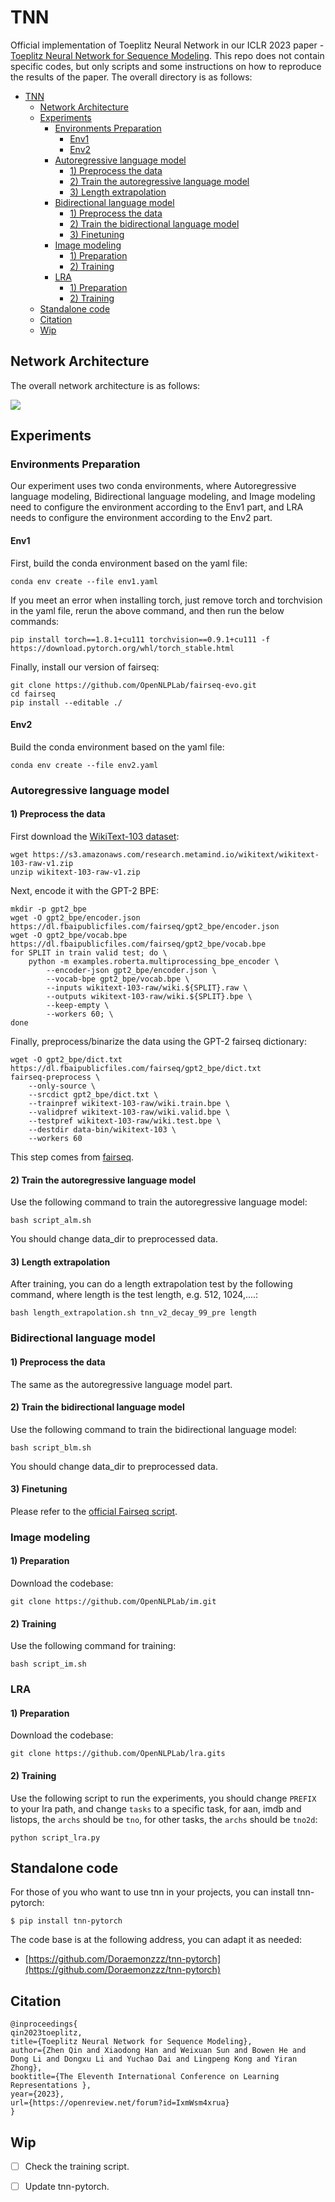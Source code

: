 # TNN

Official implementation of Toeplitz Neural Network in our ICLR 2023 paper - [Toeplitz Neural Network for Sequence Modeling](https://openreview.net/forum?id=IxmWsm4xrua). This repo does not contain specific codes, but only scripts and some instructions on how to reproduce the results of the paper. The overall directory is as follows:


- [TNN](#tnn)
  - [Network Architecture](#network-architecture)
  - [Experiments](#experiments)
    - [Environments Preparation](#environments-preparation)
      - [Env1](#env1)
      - [Env2](#env2)
    - [Autoregressive language model](#autoregressive-language-model)
      - [1) Preprocess the data](#1-preprocess-the-data)
      - [2) Train the autoregressive language model](#2-train-the-autoregressive-language-model)
      - [3) Length extrapolation](#3-length-extrapolation)
    - [Bidirectional language model](#bidirectional-language-model)
      - [1) Preprocess the data](#1-preprocess-the-data-1)
      - [2) Train the bidirectional language model](#2-train-the-bidirectional-language-model)
      - [3) Finetuning](#3-finetuning)
    - [Image modeling](#image-modeling)
      - [1) Preparation](#1-preparation)
      - [2) Training](#2-training)
    - [LRA](#lra)
      - [1) Preparation](#1-preparation-1)
      - [2) Training](#2-training-1)
  - [Standalone code](#standalone-code)
  - [Citation](#citation)
  - [Wip](#wip)



## Network Architecture

The overall network architecture is as follows:

![](./network.png)



## Experiments

### Environments Preparation

Our experiment uses two conda environments, where Autoregressive language modeling, Bidirectional language modeling, and Image modeling need to configure the environment according to the Env1 part, and LRA needs to configure the environment according to the Env2 part.

#### Env1

First, build the conda environment based on the yaml file:

```
conda env create --file env1.yaml
```

If you meet an error when installing torch, just remove torch and torchvision in the yaml file, rerun the above command, and then run the below commands:

```
pip install torch==1.8.1+cu111 torchvision==0.9.1+cu111 -f https://download.pytorch.org/whl/torch_stable.html
```

Finally, install our version of fairseq:

```
git clone https://github.com/OpenNLPLab/fairseq-evo.git
cd fairseq
pip install --editable ./
```



#### Env2

Build the conda environment based on the yaml file:

```
conda env create --file env2.yaml
```



### Autoregressive language model

#### 1) Preprocess the data

First download the [WikiText-103 dataset](https://www.salesforce.com/products/einstein/ai-research/the-wikitext-dependency-language-modeling-dataset/):

```
wget https://s3.amazonaws.com/research.metamind.io/wikitext/wikitext-103-raw-v1.zip
unzip wikitext-103-raw-v1.zip
```

Next, encode it with the GPT-2 BPE:

```
mkdir -p gpt2_bpe
wget -O gpt2_bpe/encoder.json https://dl.fbaipublicfiles.com/fairseq/gpt2_bpe/encoder.json
wget -O gpt2_bpe/vocab.bpe https://dl.fbaipublicfiles.com/fairseq/gpt2_bpe/vocab.bpe
for SPLIT in train valid test; do \
    python -m examples.roberta.multiprocessing_bpe_encoder \
        --encoder-json gpt2_bpe/encoder.json \
        --vocab-bpe gpt2_bpe/vocab.bpe \
        --inputs wikitext-103-raw/wiki.${SPLIT}.raw \
        --outputs wikitext-103-raw/wiki.${SPLIT}.bpe \
        --keep-empty \
        --workers 60; \
done
```

Finally, preprocess/binarize the data using the GPT-2 fairseq dictionary:

```
wget -O gpt2_bpe/dict.txt https://dl.fbaipublicfiles.com/fairseq/gpt2_bpe/dict.txt
fairseq-preprocess \
    --only-source \
    --srcdict gpt2_bpe/dict.txt \
    --trainpref wikitext-103-raw/wiki.train.bpe \
    --validpref wikitext-103-raw/wiki.valid.bpe \
    --testpref wikitext-103-raw/wiki.test.bpe \
    --destdir data-bin/wikitext-103 \
    --workers 60
```

This step comes from [fairseq](https://github.com/facebookresearch/fairseq/blob/main/examples/roberta/README.pretraining.md).



#### 2) Train the autoregressive language model

Use the following command to train the autoregressive language model:

```
bash script_alm.sh
```

You should change data_dir to preprocessed data.



#### 3) Length extrapolation

After training, you can do a length extrapolation test by the following command, where length is the test length, e.g. 512, 1024,....:

```
bash length_extrapolation.sh tnn_v2_decay_99_pre length
```





### Bidirectional language model

#### 1) Preprocess the data

The same as the autoregressive language model part.



#### 2) Train the bidirectional language model

Use the following command to train the bidirectional language model:

```
bash script_blm.sh
```

You should change data_dir to preprocessed data.



#### 3) Finetuning

Please refer to the [official Fairseq script](https://github.com/facebookresearch/fairseq/blob/main/examples/roberta/README.glue.md).



### Image modeling

#### 1) Preparation

Download the codebase:

```
git clone https://github.com/OpenNLPLab/im.git
```



#### 2) Training

Use the following command for training:

```
bash script_im.sh
```



### LRA

#### 1) Preparation

Download the codebase:

```
git clone https://github.com/OpenNLPLab/lra.gits
```



#### 2) Training

Use the following script to run the experiments, you should change `PREFIX` to your lra path, and change `tasks` to a specific task, for aan, imdb and listops, the `archs` should be `tno`, for other tasks, the `archs` should be `tno2d`:

```
python script_lra.py
```



## Standalone code

For those of you who want to use tnn in your projects, you can install tnn-pytorch:

```
$ pip install tnn-pytorch
```

The code base is at the following address, you can adapt it as needed:

- [https://github.com/Doraemonzzz/tnn-pytorch](https://github.com/Doraemonzzz/tnn-pytorch)



## Citation

```
@inproceedings{
qin2023toeplitz,
title={Toeplitz Neural Network for Sequence Modeling},
author={Zhen Qin and Xiaodong Han and Weixuan Sun and Bowen He and Dong Li and Dongxu Li and Yuchao Dai and Lingpeng Kong and Yiran Zhong},
booktitle={The Eleventh International Conference on Learning Representations },
year={2023},
url={https://openreview.net/forum?id=IxmWsm4xrua}
}
```



## Wip

- [ ] Check the training script.
- [ ] Update tnn-pytorch.



